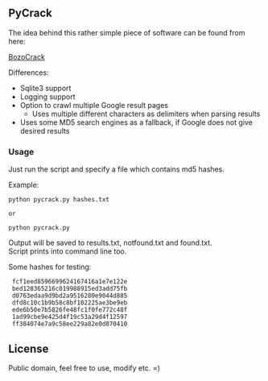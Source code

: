 ## PyCrack
The idea behind this rather simple piece of software can be found from here:      

[BozoCrack](https://github.com/juuso/BozoCrack)

Differences:

* Sqlite3 support
* Logging support
* Option to crawl multiple Google result pages
    * Uses multiple different characters as delimiters when parsing results
* Uses some MD5 search engines as a fallback, if Google does not give desired results

### Usage 

Just run the script and specify a file which contains md5 hashes.

Example:     
 
    python pycrack.py hashes.txt    

    or
     
    python pycrack.py        

Output will be saved to results.txt, notfound.txt and found.txt.      
Script prints into command line too.

Some hashes for testing:

     fcf1eed8596699624167416a1e7e122e
     bed128365216c019988915ed3add75fb
     d0763edaa9d9bd2a9516280e9044d885
     dfd8c10c1b9b58c8bf102225ae3be9eb
     ede6b50e7b5826fe48fc1f0fe772c48f
     1ad99cbe9e425d4f19c53a29d4f12597
     ff384074e7a9c58ee229a82e0d870410

## License

Public domain, feel free to use, modify etc. =)